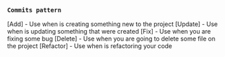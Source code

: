 ### `Commits pattern`

[Add] - Use when is creating something new to the project
[Update] - Use when is updating something that were created
[Fix] - Use when you are fixing some bug
[Delete] - Use when you are going to delete some file on the project
[Refactor] - Use when is refactoring your code